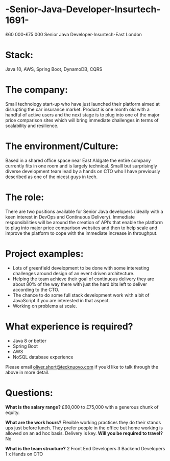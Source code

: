 # -Senior-Java-Developer-Insurtech-1691-
£60 000-£75 000 Senior Java Developer-Insurtech-East London 
# Stack: 
Java 10, AWS, Spring Boot, DynamoDB, CQRS 

# The company: 
Small technology start-up who have just launched their platform aimed at disrupting the car insurance market. Product is one month old with a handful of active users and the next stage is to plug into one of the major price comparison sites which will bring immediate challenges in terms of scalability and resilience. 

# The environment/Culture: 
Based in a shared office space near East Aldgate the entire company currently fits in one room and is largely technical. Smalll but surprisingly diverse development team lead by a hands on CTO who I have previously described as one of the nicest guys in tech.  

# The role: 
There are two positions available for Senior Java developers (ideally with a keen interest in DevOps and Continuous Delivery). Immediate responsibilities will be around the creation of API’s that enable the platform to plug into major price comparison websites and then to help scale and improve the platform to cope with the immediate increase in throughput.  

# Project examples: 

 -  Lots of greenfield development to be done with some interesting challenges around design of an event driven architecture.
 -  Helping the team achieve their goal of continuous delivery they are about 80% of the way there with just the hard bits left to deliver according to the CTO. 
 -  The chance to do some full stack development work with a bit of JavaScript if you are interested in that aspect. 
  -  Working on problems at scale. 


# What experience is required?

-	Java 8 or better 
-	Spring Boot 
-	AWS
-	NoSQL database experience 

Please email oliver.short@tecknuovo.com if you’d like to talk through the above in more detail.

# Questions:
**What is the salary range?**
£60,000 to £75,000 with a generous chunk of equity. 

**What are the work hours?**
Flexible working practices they do their stands ups just before lunch. They prefer people in the office but home working is allowed on an ad hoc basis. Delivery is key.
**Will you be required to travel?** 
No

**What is the team structure?**
2 Front End Developers 
3 Backend Developers
1 x Hands on CTO 
